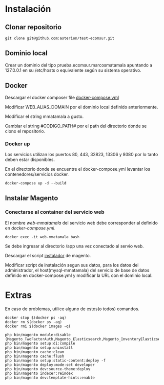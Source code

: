 # Instalación

## Clonar repositorio

```
git clone git@github.com:asterion/test-ecomsur.git
```
## Dominio local

Crear un dominio del tipo prueba.ecomsur.marcosmatamala apuntando
a 127.0.0.1 en su /etc/hosts o equivalente según su sistema operativo.

## Docker

Descargar el docker composer file [docker-compose.yml](https://gist.githubusercontent.com/asterion/cba1f5508a93503c0033fe994ddf50ff/raw/ab0d375dfcc75ca12343a6710ced9f6f83660545/docker-compose.yml)

Modificar WEB_ALIAS_DOMAIN por el dominio local definido anteriormente.

Modificar el string mmatamala a gusto.

Cambiar el string #CODIGO_PATH# por el path del directorio donde se clono el repositorio.

### Docker up

Los servicios utilizan los puertos 80, 443, 32823, 13306 y 8080 por lo tanto deben estar disponibles.

En el directorio donde se encuentre el docker-compose.yml levantar los contenedores/servicios docker.

```
docker-compose up -d --build
``` 

## Instalar Magento

### Conectarse al container del servicio web 

El nombre *web-mmatamala* del servicio web debe corresponder al definido en 
*docker-compose.yml*.

```
docker exec -it web-mmatamala bash
```

Se debe ingresar al directorio /app una vez conectado al servio web.

Descargar el script [instalador](https://gist.githubusercontent.com/asterion/05d91d9016274450c3395be49468100f/raw/cace12cd9ed3d211bcfba4628b5b2cbd6c189657/magento.sh) de magento.

Modificar script de instalación segun sus datos, para los datos del administrador, el host(mysql-mmatamala) del servicio de base de datos definido en docker-compose.yml y modificar la URL con el dominio local.

# Extras

En caso de problemas, utilice alguno de estos(o todos) comandos.

```
docker stop $(docker ps -aq)
docker rm $(docker ps -aq)
docker rmi $(docker images -q)
```

```
php bin/magento module:disable {Magento_TwoFactorAuth,Magento_Elasticsearch,Magento_InventoryElasticsearch,Magento_Elasticsearch6,Magento_Elasticsearch7}
php bin/magento setup:di:compile
php bin/magento setup:uninstall
php bin/magento cache:clean
php bin/magento cache:flush
php bin/magento setup:static-content:deploy -f
php bin/magento deploy:mode:set developer
php bin/magento dev:source-theme:deploy
php bin/magento indexer:reindex
php bin/magento dev:template-hints:enable
```
